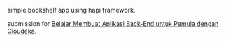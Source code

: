 simple bookshelf app using hapi framework.

submission for [Belajar Membuat Aplikasi Back-End untuk Pemula dengan Cloudeka](https://www.dicoding.com/academies/510/corridor).
